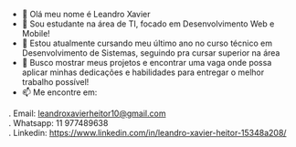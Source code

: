 - 👋 Olá meu nome é Leandro Xavier
- 👀 Sou estudante na área de TI, focado em Desenvolvimento Web e Mobile!
- 🌱 Estou atualmente cursando meu último ano no curso técnico em Desenvolvimento de Sistemas, seguindo pra cursar superior na área
- 💞️ Busco mostrar meus projetos e encontrar uma vaga onde possa aplicar minhas dedicações e habilidades para entregar o melhor trabalho possível!
- 📫 Me encontre em: 

. Email: leandroxavierheitor10@gmail.com
<br/>
. Whatsapp: 11 977489638
<br/>
. Linkedin: https://www.linkedin.com/in/leandro-xavier-heitor-15348a208/

<!---
LeandroXavierHeitor/LeandroXavierHeitor is a ✨ special ✨ repository because its `README.md` (this file) appears on your GitHub profile.
You can click the Preview link to take a look at your changes.
--->
